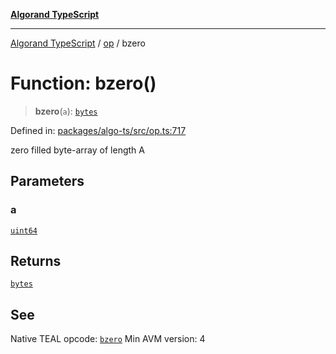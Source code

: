 [**Algorand TypeScript**](../../README.md)

***

[Algorand TypeScript](../../modules.md) / [op](../README.md) / bzero

# Function: bzero()

> **bzero**(`a`): [`bytes`](../../index/type-aliases/bytes.md)

Defined in: [packages/algo-ts/src/op.ts:717](https://github.com/algorandfoundation/puya-ts/blob/main/packages/algo-ts/src/op.ts#L717)

zero filled byte-array of length A

## Parameters

### a

[`uint64`](../../index/type-aliases/uint64.md)

## Returns

[`bytes`](../../index/type-aliases/bytes.md)

## See

Native TEAL opcode: [`bzero`](https://dev.algorand.co/reference/algorand-teal/opcodes#bzero)
Min AVM version: 4

